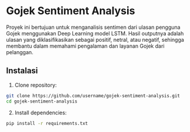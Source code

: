 # Gojek Sentiment Analysis 
Proyek ini bertujuan untuk menganalisis sentimen dari ulasan pengguna Gojek menggunakan Deep Learning model LSTM. Hasil outputnya adalah ulasan yang diklasifikasikan sebagai positif, netral, atau negatif, sehingga membantu dalam memahami pengalaman dan layanan Gojek dari pelanggan.

## Instalasi
1. Clone repository:
```bash
git clone https://github.com/username/gojek-sentiment-analysis.git
cd gojek-sentiment-analysis
```

2. Install dependencies:
```bash
pip install -r requirements.txt
```
